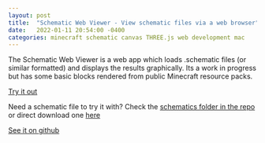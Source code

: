 ```yaml
---
layout: post
title:  "Schematic Web Viewer - View schematic files via a web browser"
date:   2022-01-11 20:54:00 -0400
categories: minecraft schematic canvas THREE.js web development mac
---
```


The Schematic Web Viewer is a web app which loads .schematic files (or similar formatted) and displays the results graphically.
Its a work in progress but has some basic blocks rendered from public Minecraft resource packs.

[Try it out](http://dontsnooze.github.io/SchematicWebViewer/)

Need a schematic file to try it with? Check the [schematics folder in the repo](https://github.com/DontSnooze/SchematicWebViewer/tree/main/Schematics) or direct download one [here](https://github.com/DontSnooze/SchematicWebViewer/raw/main/Schematics/AmosBedrockCowFarmV2.schematic)

[See it on github](https://dontsnooze.github.io/SchematicWebViewer)
